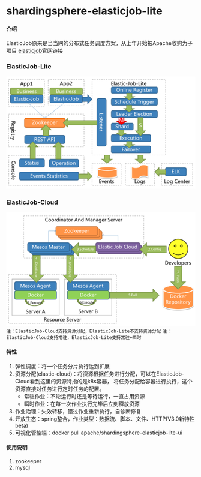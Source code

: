 # shardingsphere-elasticjob-lite
#### 介绍
ElasticJob原来是当当网的分布式任务调度方案，从上年开始被Apache收购为子项目
[elasticjob官网链接](https://shardingsphere.apache.org/elasticjob/ "elasticjob")

### ElasticJob-Lite
![avatar](elasticjob_lite.png)

### ElasticJob-Cloud
![avatar](elasticjob_cloud.png)
`注：ElasticJob-Cloud支持资源分配，ElasticJob-Lite不支持资源分配`
`注：ElasticJob-Cloud支持常驻，ElasticJob-Lite支持常驻+瞬时`
#### 特性
1. 弹性调度：将一个任务分片执行达到扩展
2. 资源分配(elastic-cloud)：将资源根据任务进行分配，可以在ElasticJob-Cloud看到这里的资源特指的是k8s容器，
将任务分配给容器进行执行，这个资源直接对任务进行定时任务的配置。
   + 常驻作业：不论运行时还是等待运行，一直占用资源
   + 瞬时作业：在每一次作业执行完毕后立刻释放资源
3. 作业治理：失效转移，错过作业重新执行，自诊断修复
4. 开放生态：spring整合，作业类型：数据流、脚本、文件、HTTP(V3.0新特性beta)
5. 可视化管控端：docker pull apache/shardingsphere-elasticjob-lite-ui
#### 使用说明
1. zookeeper
2. mysql
